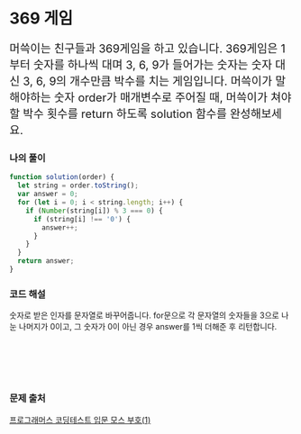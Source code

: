 # 369 게임

<p style='font-size: 20px'>머쓱이는 친구들과 369게임을 하고 있습니다. 369게임은 1부터 숫자를 하나씩 대며 3, 6, 9가 들어가는 숫자는 숫자 대신 3, 6, 9의 개수만큼 박수를 치는 게임입니다. 머쓱이가 말해야하는 숫자 order가 매개변수로 주어질 때, 머쓱이가 쳐야할 박수 횟수를 return 하도록 solution 함수를 완성해보세요.</p>

### 나의 풀이

```javascript
function solution(order) {
  let string = order.toString();
  var answer = 0;
  for (let i = 0; i < string.length; i++) {
    if (Number(string[i]) % 3 === 0) {
      if (string[i] !== '0') {
        answer++;
      }
    }
  }
  return answer;
}
```

### 코드 해설
숫자로 받은 인자를 문자열로 바꾸어줍니다.
for문으로 각 문자열의 숫자들을 3으로 나눈 나머지가 0이고, 그 숫자가 0이 아닌 경우 answer를 1씩 더해준 후 리턴합니다.

<br />
<br />
<br />
<br />

### 문제 출처
<a href='https://school.programmers.co.kr/learn/courses/30/lessons/120891'>프로그래머스 코딩테스트 입문 모스 부호(1)</a>
